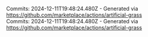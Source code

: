 Commits: 2024-12-11T19:48:24.480Z - Generated via https://github.com/marketplace/actions/artificial-grass
<br>
Commits: 2024-12-11T19:48:24.480Z - Generated via https://github.com/marketplace/actions/artificial-grass
<br>
